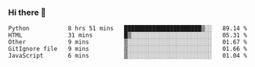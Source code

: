 ### Hi there 👋

<!--START_SECTION:waka-->

```text
Python           8 hrs 51 mins   ██████████████████████▒░░   89.14 %
HTML             31 mins         █▒░░░░░░░░░░░░░░░░░░░░░░░   05.31 %
Other            9 mins          ▒░░░░░░░░░░░░░░░░░░░░░░░░   01.67 %
GitIgnore file   9 mins          ▒░░░░░░░░░░░░░░░░░░░░░░░░   01.66 %
JavaScript       6 mins          ▒░░░░░░░░░░░░░░░░░░░░░░░░   01.04 %
```

<!--END_SECTION:waka-->


<!--
**AnkelMauCastillo/AnkelMauCastillo** is a ✨ _special_ ✨ repository because its `README.md` (this file) appears on your GitHub profile.

Here are some ideas to get you started:

- 🔭 I’m currently working on ...
- 🌱 I’m currently learning ...
- 👯 I’m looking to collaborate on ...
- 🤔 I’m looking for help with ...
- 💬 Ask me about ...
- 📫 How to reach me: ...
- 😄 Pronouns: ...
- ⚡ Fun fact: ...
-->
